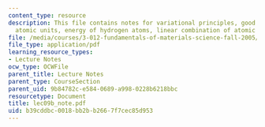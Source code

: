 ```yaml
---
content_type: resource
description: This file contains notes for variational principles, good quantum numbers,
  atomic units, energy of hydrogen atoms, linear combination of atomic model etc.
file: /media/courses/3-012-fundamentals-of-materials-science-fall-2005/b39cddbc0018bb2bb2667f7cec85d953_lec09b_note.pdf
file_type: application/pdf
learning_resource_types:
- Lecture Notes
ocw_type: OCWFile
parent_title: Lecture Notes
parent_type: CourseSection
parent_uid: 9b84782c-e584-0689-a998-0228b6218bbc
resourcetype: Document
title: lec09b_note.pdf
uid: b39cddbc-0018-bb2b-b266-7f7cec85d953
---
```

